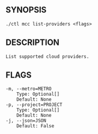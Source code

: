 ## SYNOPSIS
    ./ctl mcc list-providers <flags>
 
## DESCRIPTION
    List supported cloud providers.
 
## FLAGS
    -m, --metro=METRO
        Type: Optional[]
        Default: None
    -p, --project=PROJECT
        Type: Optional[]
        Default: None
    -j, --json=JSON
        Default: False
